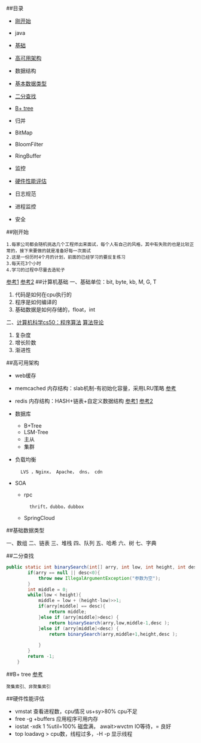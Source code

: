 
##目录
- [刚开始](#刚开始)
- java
 - [基础](#计算机基础)
 - [高可用架构](#高可用架构)

- 数据结构
 - [基本数据类型](#基础数据类型)
 - [二分查找](#二分查找)
 - [B+ tree](#B-tree)
 - 归并
 - BitMap
 - BloomFilter
 - RingBuffer

- 监控
 - [硬件性能评估](#硬件性能评估)
 - 日志规范
 - 进程监控
- 安全

##刚开始
```
1.每家公司都会随机挑选几个工程师出来面试，每个人有自己的风格，其中有失败的也是比较正常的，接下来要做的就是准备好每一次面试
2.这是一份历时4个月的计划，前面的已经学习的要反复练习
3.每天花3个小时
4.学习的过程中尽量去造轮子
```
[参考1](http://www.cnblogs.com/wilsonwen/archive/2013/05/22/3093383.html) [参考2](http://www.cnblogs.com/wilsonwen/archive/2013/05/26/3100025.html)
##计算机基础
一、基础单位：bit, byte, kb, M, G, T

1. 代码是如何在cpu执行的
2. 程序是如何编译的
3. 基础数据是如何存储的，float，int

二、[计算机科学cs50：程序算法](http://open.163.com/special/opencourse/cs50.html)  [算法导论](http://open.163.com/special/opencourse/algorithms.html)

1. 复杂度
2. 增长阶数
3. 渐进性

##高可用架构
- web缓存
 - memcached 内存结构：slab机制-有初始化容量，采用LRU策略 [参考](http://blog.itpub.net/15480802/viewspace-1422370/)
 - redis 内存结构：HASH+链表+自定义数据结构  [参考1](http://www.searchtb.com/2011/05/redis-storage.html) [参考2](http://blog.csdn.net/yfkiss/article/details/23775917)
 - 数据库
	- B+Tree
	- LSM-Tree
	- 主从
	- 集群
- 负载均衡

		LVS ，Nginx， Apache， dns， cdn
- SOA
	- rpc
	
			thrift，dubbo，dubbox
	- SpringCloud

##基础数据类型

一、数组
二、链表
三、堆栈
四、队列
五、哈希
六、树
七、字典

##二分查找
```java
public static int binarySearch(int[] arry, int low, int height, int desc){
    	if(arry == null || desc<0){ 
    		throw new IllegalArgumentException("参数为空");
    	}
    	int middle = 0;
    	while(low < height){
    		middle = low + (height-low)>>1;
    		if(arry[middle] == desc){
    			return middle;
    		}else if (arry[middle]>desc) {
    			return binarySearch(arry,low,middle-1,desc );
			}else if (arry[middle]<desc) {
				return binarySearch(arry,middle+1,height,desc );
				
			}
    	}
    	return -1;
    }
```
##B+ tree [参考](http://www.ruzuojun.com/topic/420.html)
```
聚集索引、非聚集索引
```
##硬件性能评估
- vmstat 查看进程数，cpu情况 us+sy>80% cpu不足
- free -g +buffers 应用程序可用内存
- iostat -xdk 1 %util=100% 磁盘满， await>wvctm IO等待，= 良好
- top loadavg > cpu数，线程过多，-H -p 显示线程
